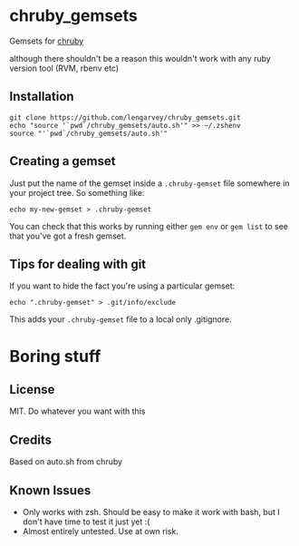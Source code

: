 # chruby_gemsets

Gemsets for [chruby](https://github.com/postmodern/chruby)

although there shouldn't be a reason this wouldn't work with any ruby version tool (RVM, rbenv etc)

## Installation

    git clone https://github.com/lengarvey/chruby_gemsets.git
    echo "source '`pwd`/chruby_gemsets/auto.sh'" >> ~/.zshenv
    source "'`pwd`/chruby_gemsets/auto.sh'"

## Creating a gemset

Just put the name of the gemset inside a `.chruby-gemset` file somewhere in your project tree.
So something like:

    echo my-new-gemset > .chruby-gemset

You can check that this works by running either `gem env` or `gem list` to see that you've got a fresh gemset.

## Tips for dealing with git

If you want to hide the fact you're using a particular gemset:

    echo ".chruby-gemset" > .git/info/exclude

This adds your `.chruby-gemset` file to a local only .gitignore.

# Boring stuff

## License

MIT. Do whatever you want with this

## Credits

Based on auto.sh from chruby

## Known Issues

* Only works with zsh. Should be easy to make it work with bash, but I don't have time to test it just yet :(
* Almost entirely untested. Use at own risk.

